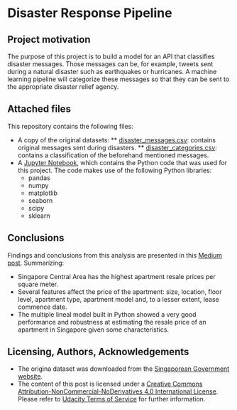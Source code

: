 # Disaster Response Pipeline
## Project motivation
The purpose of this project is to build a model for an API that classifies disaster messages. Those messages can be, for example, tweets sent during a natural disaster such as earthquakes or hurricanes. A machine learning pipeline will categorize these messages so that they can be sent to the appropriate disaster relief agency.


## Attached files
This repository contains the following files:
* A copy of the original datasets:
  ** [disaster_messages.csv](disaster_messages.csv): contains original messages sent during disasters. 
  ** [disaster_categories.csv](disaster_categories.csv): contains a classification of the beforehand mentioned messages.
* A [Jupyter Notebook](https://github.com/Luis-Conti/Udacity-Data-Scientist/blob/main/Data-Science-Blog-Post/Singapore%20apartment%20resale%20prices%20analysis.ipynb), which contains the Python code that was used for this project. The code makes use of the following Python libraries: 
  * pandas
  * numpy
  * matplotlib
  * seaborn
  * scipy
  * sklearn

## Conclusions
Findings and conclusions from this analysis are presented in this [Medium post](https://luis-conti-gz.medium.com/singapore-apartment-resale-prices-analysis-1105770b3015). 
Summarizing:
* Singapore Central Area has the highest apartment resale prices per square meter.
* Several features affect the price of the apartment: size, location, floor level, apartment type, apartment model and, to a lesser extent, lease commence date.
* The multiple lineal model built in Python showed a very good performance and robustness at estimating the resale price of an apartment in Singapore given some characteristics.

## Licensing, Authors, Acknowledgements
* The origina dataset was downloaded from the [Singaporean Government website](https://data.gov.sg/dataset/resale-flat-prices?resource_id=42ff9cfe-abe5-4b54-beda-c88f9bb438ee).
* The content of this post is licensed under a [Creative Commons Attribution-NonCommercial-NoDerivatives 4.0 International License](https://creativecommons.org/licenses/by-nc-nd/4.0/). Please refer to [Udacity Terms of Service](https://www.udacity.com/legal) for further information.

